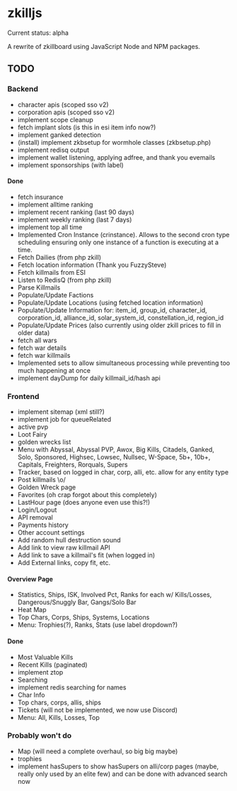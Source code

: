 # zkilljs

Current status: alpha

A rewrite of zkillboard using JavaScript Node and NPM packages.

## TODO

### Backend
- character apis (scoped sso v2)
- corporation apis (scoped sso v2)
- implement scope cleanup
- fetch implant slots (is this in esi item info now?)
- implement ganked detection
- (install) implement zkbsetup for wormhole classes (zkbsetup.php)
- implement redisq output
- implement wallet listening, applying adfree, and thank you evemails
- implement sponsorships (with label)

#### Done
- fetch insurance
- implement alltime ranking
- implement recent ranking (last 90 days)
- implement weekly ranking (last 7 days) 
- implement top all time
- Implemented Cron Instance (crinstance). Allows to the second cron type scheduling ensuring only one instance of a function is executing at a time.
- Fetch Dailies (from php zkill)
- Fetch location information (Thank you FuzzySteve)
- Fetch killmails from ESI
- Listen to RedisQ (from php zkill)
- Parse Killmails
- Populate/Update Factions
- Populate/Update Locations (using fetched location information)
- Populate/Update Information for: item_id, group_id, character_id, corporation_id, alliance_id, solar_system_id, constellation_id, region_id
- Populate/Update Prices (also currently using older zkill prices to fill in older data)
- fetch all wars
- fetch war details
- fetch war killmails
- Implemented sets to allow simultaneous processing while preventing too much happening at once
- implement dayDump for daily killmail_id/hash api


### Frontend

- implement sitemap (xml still?)
- implement job for queueRelated
- active pvp 
- Loot Fairy
- golden wrecks list
- Menu with Abyssal, Abyssal PVP, Awox, Big Kills, Citadels, Ganked, Solo, Sponsored, Highsec, Lowsec, Nullsec, W-Space, 5b+, 10b+, Capitals, Freighters, Rorquals, Supers
- Tracker, based on logged in char, corp, alli, etc. allow for any entity type
- Post killmails \o/
- Golden Wreck page
- Favorites (oh crap forgot about this completely)
- LastHour page (does anyone even use this?!)
- Login/Logout
- API removal
- Payments history
- Other account settings
- Add random hull destruction sound
- Add link to view raw killmail API
- Add link to save a killmail's fit (when logged in)
- Add External links, copy fit, etc.

#### Overview Page
- Statistics, Ships, ISK, Involved Pct, Ranks for each w/ Kills/Losses, Dangerous/Snuggly Bar, Gangs/Solo Bar
- Heat Map
- Top Chars, Corps, Ships, Systems, Locations
- Menu: Trophies(?), Ranks, Stats (use label dropdown?)

#### Done
- Most Valuable Kills
- Recent Kills (paginated)
- implement ztop
- Searching
- implement redis searching for names
- Char Info
- Top chars, corps, allis, ships
- Tickets (will not be implemented, we now use Discord)
- Menu: All, Kills, Losses, Top


### Probably won't do
- Map (will need a complete overhaul, so big big maybe)
- trophies
- implement hasSupers to show hasSupers on alli/corp pages (maybe, really only used by an elite few) and can be done with advanced search now
